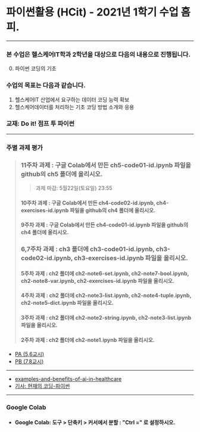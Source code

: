 # **파이썬활용 (HCit)** - 2021년 1학기 수업 홈피.
---
### 본 수업은 헬스케어IT학과 2학년을 대상으로 다음의 내용으로 진행됩니다.

0. 파이썬 코딩의 기초

### 수업의 목표는 다음과 같습니다.
1. 헬스케어IT 산업에서 요구하는 데이터 코딩 능력 확보
2. 헬스케어데이터를 처리하는 기초 코딩 방법 소개와 응용
### 교재:  Do it! 점프 투 파이썬
---
### 주별 과제 평가
> ### 11주차 과제 : 구글 Colab에서 만든 ch5-code01-id.ipynb 파일을 github의 ch5 폴더에 올리시오.
> > 과제 마감: 5월22일(토요일) 23:55
> #### 10주차 과제 : 구글 Colab에서 만든 ch4-code02-id.ipynb, ch4-exercises-id.ipynb 파일을 github의 ch4 폴더에 올리시오.
> #### 9주차 과제 : 구글 Colab에서 만든 ch4-code01-id.ipynb 파일을 github의 ch4 폴더에 올리시오.
> ### 6,7주차 과제 : ch3 폴더에 ch3-code01-id.ipynb, ch3-code02-id.ipynb, ch3-exercises-id.ipynb 파일을 올리시오.
> #### 5주차 과제 : ch2 폴더에 ch2-note6-set.ipynb, ch2-note7-bool.ipynb, ch2-note8-var.ipynb, ch2-exercises-id.ipynb 파일을 올리시오.
> #### 4주차 과제 : ch2 폴더에 ch2-note3-list.ipynb, ch2-note4-tuple.ipynb, ch2-note5-dict.ipynb 파일을 올리시오.
> #### 3주차 과제 : ch2 폴더에 ch2-note2-string.ipynb, ch2-note3-list.ipynb 파일을 올리시오.
> #### 2주차 과제 : ch2 폴더에 ch2-note1.ipynb 파일을 올리시오.
  
- [PA (5,6교시)](https://github.com/Redwoods/Py/blob/master/py-doit/DOit/PA_report.md)
- [PB (7,8교시)](https://github.com/Redwoods/Py/blob/master/py-doit/DOit/PB_report.md)
---
* [examples-and-benefits-of-ai-in-healthcare](https://becominghuman.ai/the-examples-and-benefits-of-ai-in-healthcare-71256107f6b7)
* [기사: 현재의 코딩-파이썬](https://www.hankookilbo.com/News/Read/A2021032113490004574?dtype=1&dtypecode=031523ee-0278-4a92-9283-09447d88627c&did=NA&prnewsid=A2021032117200002602)
---
### Google Colab
- #### Google Colab: 도구 > 단축키 > 커서에서 분할 : "Ctrl =" 로 설정하시오.
